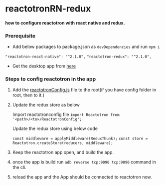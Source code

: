 # reactotronRN-redux

#### how to configure reactotron with react native and redux.

### Prerequisite
* Add below packages to package.json as `devDependencies` and run `npm i`

`"reactotron-react-native": "^2.1.0",`
`"reactotron-redux": "^2.1.0",`

* Get the desktop app from [here](https://github.com/infinitered/reactotron/releases/tag/v2.1.2)

### Steps to config reactotron in the app

1. Add the [reactotronConfig.js](https://github.com/prasadhewage/reactotronRN-redux/blob/master/ReactotronConfig.js) file to the root(if you have config folder in root, then to it.)
2. Update the redux store as below

   Import reactotronconfig file `import Reactotron from '<path>/<to>/ReactotronConfig';`

   Update the redux store using below code

   `const middleware = applyMiddleware(ReduxThunk);`
   `const store = Reactotron.createStore(reducers, middleware);`

3. Keep the reactotron app open, and build the app.
4. once the app is build run `adb reverse tcp:9090 tcp:9090` command in the cli.
4. reload the app and the App should be connected to reactotron now.